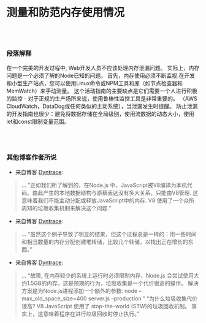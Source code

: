 # 测量和防范内存使用情况

<br/><br/>


### 段落解释

在一个完美的开发过程中, Web开发人员不应该处理内存泄漏问题。 实际上，内存问题是一个必须了解的Node已知的问题。 首先，内存使用必须不断监视.在开发和小型生产站点，您可以使用Linux命令或NPM工具和库（如节点检查器和MemWatch）来手动测量。 这个活动指南的主要缺点是它们需要一个人进行积极的监控 - 对于正规的生产场所来说，使用鲁棒性监控工具是非常重要的。 （AWS CloudWatch，DataDog或任何类似的主动系统），当泄漏发生时提醒。 防止泄漏的开发指南也很少：避免将数据存储在全局级别，使用流数据的动态大小，使用let和const限制变量范围。

<br/><br/>

### 其他博客作者所说

* 来自博客 [Dyntrace](http://apmblog.dynatrace.com/):
> ... ”正如我们所了解到的，在Node.js 中，JavaScript被V8编译为本机代码。由此产生的本地数据结构与原稿表达没有多大关系，只能由V8管理. 这意味着我们不能主动分配或释放JavaScript中的内存. V8 使用了一个众所周知的垃圾收集机制来解决这个问题.”

* 来自博客 [Dyntrace](http://blog.argteam.com/coding/hardening-node-js-for-production-part-2-using-nginx-to-avoid-node-js-load):
> ... “虽然这个例子导致了明显的结果，但这个过程总是一样的：用一些时间和相当数量的内存分配创建堆转储，比较几个转储，以找出正在增长的东西。”

* 来自博客 [Dyntrace](http://blog.argteam.com/coding/hardening-node-js-for-production-part-2-using-nginx-to-avoid-node-js-load):
> ... “故障, 在内存较少的系统上运行时必须限制内存，Node.js 会尝试使用大约1.5GB的内存。这是预期的行为，垃圾收集是一个代价很高的操作。
解决方案是为Node.js进程添加一个额外的参数:
node –max_old_space_size=400 server.js –production ”
“为什么垃圾收集代价很高? V8 JavaScript 使用了 stop-the-world (STW)的垃圾回收机制。 事实上，这意味着程序在进行垃圾回收时停止执行。”